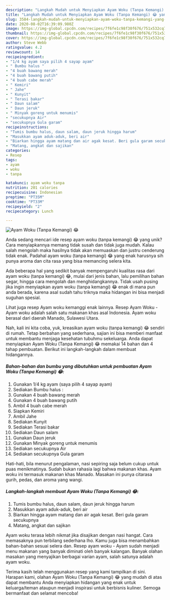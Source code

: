 ```yaml
---
description: "Langkah Mudah untuk Menyiapkan Ayam Woku (Tanpa Kemangi) 😂 yang Enak"
title: "Langkah Mudah untuk Menyiapkan Ayam Woku (Tanpa Kemangi) 😂 yang Enak"
slug: 3584-langkah-mudah-untuk-menyiapkan-ayam-woku-tanpa-kemangi-yang-enak
date: 2020-08-02T16:39:09.980Z
image: https://img-global.cpcdn.com/recipes/7f6fe1c98f30f676/751x532cq70/ayam-woku-tanpa-kemangi-😂-foto-resep-utama.jpg
thumbnail: https://img-global.cpcdn.com/recipes/7f6fe1c98f30f676/751x532cq70/ayam-woku-tanpa-kemangi-😂-foto-resep-utama.jpg
cover: https://img-global.cpcdn.com/recipes/7f6fe1c98f30f676/751x532cq70/ayam-woku-tanpa-kemangi-😂-foto-resep-utama.jpg
author: Steve Webb
ratingvalue: 4.2
reviewcount: 14
recipeingredient:
- "1/4 kg ayam saya pilih 4 sayap ayam"
- " Bumbu halus "
- "4 buah bawang merah"
- "4 buah bawang putih"
- "4 buah cabe merah"
- " Kemiri"
- " Jahe"
- " Kunyit"
- " Terasi bakar"
- " Daun salam"
- " Daun jeruk"
- " Minyak goreng untuk menumis"
- "secukupnya Air"
- "secukupnya Gula garam"
recipeinstructions:
- "Tumis bumbu halus, daun salam, daun jeruk hingga harum"
- "Masukkan ayam aduk-aduk, beri air"
- "Biarkan hingga ayam matang dan air agak kesat. Beri gula garam secukupnya"
- "Matang, angkat dan sajikan"
categories:
- Resep
tags:
- ayam
- woku
- tanpa

katakunci: ayam woku tanpa 
nutrition: 201 calories
recipecuisine: Indonesian
preptime: "PT35M"
cooktime: "PT33M"
recipeyield: "2"
recipecategory: Lunch

---
```



![Ayam Woku (Tanpa Kemangi) 😂](https://img-global.cpcdn.com/recipes/7f6fe1c98f30f676/751x532cq70/ayam-woku-tanpa-kemangi-😂-foto-resep-utama.jpg)

Anda sedang mencari ide resep ayam woku (tanpa kemangi) 😂 yang unik? Cara menyiapkannya memang tidak susah dan tidak juga mudah. Kalau salah mengolah maka hasilnya tidak akan memuaskan dan justru cenderung tidak enak. Padahal ayam woku (tanpa kemangi) 😂 yang enak harusnya sih punya aroma dan cita rasa yang bisa memancing selera kita.

Ada beberapa hal yang sedikit banyak mempengaruhi kualitas rasa dari ayam woku (tanpa kemangi) 😂, mulai dari jenis bahan, lalu pemilihan bahan segar, hingga cara mengolah dan menghidangkannya. Tidak usah pusing jika ingin menyiapkan ayam woku (tanpa kemangi) 😂 enak di mana pun anda berada, karena asal sudah tahu triknya maka hidangan ini bisa menjadi suguhan spesial.

Lihat juga resep Ayam woku kemanggi enak lainnya. Resep Ayam Woku - Ayam woku adalah salah satu makanan khas asal Indonesia. Ayam woku berasal dari daerah Manado, Sulawesi Utara.


Nah, kali ini kita coba, yuk, kreasikan ayam woku (tanpa kemangi) 😂 sendiri di rumah. Tetap berbahan yang sederhana, sajian ini bisa memberi manfaat untuk membantu menjaga kesehatan tubuhmu sekeluarga. Anda dapat menyiapkan Ayam Woku (Tanpa Kemangi) 😂 memakai 14 bahan dan 4 tahap pembuatan. Berikut ini langkah-langkah dalam membuat hidangannya.

<!--inarticleads1-->

##### Bahan-bahan dan bumbu yang dibutuhkan untuk pembuatan Ayam Woku (Tanpa Kemangi) 😂:

1. Gunakan 1/4 kg ayam (saya pilih 4 sayap ayam)
1. Sediakan  Bumbu halus :
1. Gunakan 4 buah bawang merah
1. Gunakan 4 buah bawang putih
1. Ambil 4 buah cabe merah
1. Siapkan  Kemiri
1. Ambil  Jahe
1. Sediakan  Kunyit
1. Sediakan  Terasi bakar
1. Sediakan  Daun salam
1. Gunakan  Daun jeruk
1. Gunakan  Minyak goreng untuk menumis
1. Sediakan secukupnya Air
1. Sediakan secukupnya Gula garam


Hati-hati, bila menurut pengalaman, nasi sepiring saja belum cukup untuk puas menikmatinya. Sudah bukan rahasia lagi bahwa makanan khas. Ayam woku ini termasuk makanan khas Manado. Masakan ini punya citarasa gurih, pedas, dan aroma yang wangi. 

<!--inarticleads2-->

##### Langkah-langkah membuat Ayam Woku (Tanpa Kemangi) 😂:

1. Tumis bumbu halus, daun salam, daun jeruk hingga harum
1. Masukkan ayam aduk-aduk, beri air
1. Biarkan hingga ayam matang dan air agak kesat. Beri gula garam secukupnya
1. Matang, angkat dan sajikan


Ayam woku terasa lebih nikmat jika disajikan dengan nasi hangat. Cara memasaknya pun terbilang sederhana lho. Kamu juga bisa menambahkan bahan-bahan sesuai selera dan. Resep ayam woku - Ayam sudah menjadi menu makanan yang banyak diminati oleh banyak kalangan. Banyak olahan masakan yang menyajikan berbagai varian ayam, salah satunya adalah ayam woku. 

Terima kasih telah menggunakan resep yang kami tampilkan di sini. Harapan kami, olahan Ayam Woku (Tanpa Kemangi) 😂 yang mudah di atas dapat membantu Anda menyiapkan hidangan yang enak untuk keluarga/teman ataupun menjadi inspirasi untuk berbisnis kuliner. Semoga bermanfaat dan selamat mencoba!
